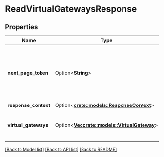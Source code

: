 # ReadVirtualGatewaysResponse

## Properties

Name | Type | Description | Notes
------------ | ------------- | ------------- | -------------
**next_page_token** | Option<**String**> | The token to request the next page of results. Each token refers to a specific page. | [optional]
**response_context** | Option<[**crate::models::ResponseContext**](ResponseContext.md)> |  | [optional]
**virtual_gateways** | Option<[**Vec<crate::models::VirtualGateway>**](VirtualGateway.md)> | Information about one or more virtual gateways. | [optional]

[[Back to Model list]](../README.md#documentation-for-models) [[Back to API list]](../README.md#documentation-for-api-endpoints) [[Back to README]](../README.md)


